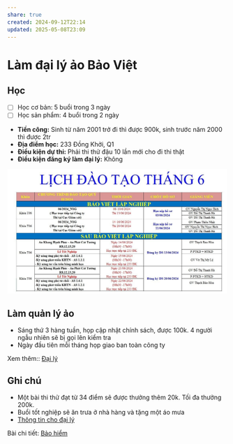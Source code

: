 ```yaml
---
share: true
created: 2024-09-12T22:14
updated: 2025-05-08T23:09
---
```

# Làm đại lý ảo Bảo Việt
## Học 
- [ ] Học cơ bản: 5 buổi trong 3 ngày
- [ ] Học sản phẩm: 4 buổi trong 2 ngày

- **Tiền công:** Sinh từ năm 2001 trở đi thì được 900k, sinh trước năm 2000 thì được 2tr
- **Địa điểm học:** 233 Đồng Khởi, Q1
- **Điều kiện dự thi:** Phải thi thử đậu 10 lần mới cho đi thi thật
- **Điều kiện đăng ký làm đại lý:** Không

![Lịch đào tạo Bảo Việt.png](../../../../../../../assets/attachments/L%E1%BB%8Bch%20%C4%91%C3%A0o%20t%E1%BA%A1o%20B%E1%BA%A3o%20Vi%E1%BB%87t.png)
## Làm quản lý ảo
- Sáng thứ 3 hàng tuần, họp cập nhật chính sách, được 100k. 4 người ngẫu nhiên sẽ bị gọi lên kiểm tra
- Ngày đầu tiên mỗi tháng họp giao ban toàn công ty

Xem thêm:: [Đại lý](../../../../../../Ch%C3%ADnh%20s%C3%A1ch%20c%C3%B4ng%20ty/B%E1%BA%A3o%20hi%E1%BB%83m/Nh%C3%A2n%20s%E1%BB%B1/B%E1%BA%A3o%20Vi%E1%BB%87t/%C4%90%E1%BA%A1i%20l%C3%BD.md)
## Ghi chú
- Một bài thi thử đạt từ 34 điểm sẽ được thưởng thêm 20k. Tối đa thưởng 200k.
- Buổi tốt nghiệp sẽ ăn trưa ở nhà hàng và tặng một áo mưa
- [Thông tin cho đại lý](%F0%9F%93%90D%E1%BB%B1%20%C3%A1n/Gi%C3%BAp%20nhau%20tho%C3%A1t%20n%E1%BB%A3/C%C3%B4ng%20vi%E1%BB%87c/L%C3%A0m%20nh%C3%A2n%20vi%C3%AAn%20%E1%BA%A3o/B%E1%BA%A3o%20hi%E1%BB%83m/Th%C3%B4ng%20tin%20cho%20%C4%91%E1%BA%A1i%20l%C3%BD.md)

Bài chi tiết: [Bảo hiểm](%F0%9F%93%90D%E1%BB%B1%20%C3%A1n/Ch%E1%BA%A1y%20ch%E1%BB%89%20ti%C3%AAu/L%C3%A0m%20nh%C3%A2n%20s%E1%BB%B1%20%E1%BA%A3o/B%E1%BA%A3o%20hi%E1%BB%83m/B%E1%BA%A3o%20hi%E1%BB%83m.md)

